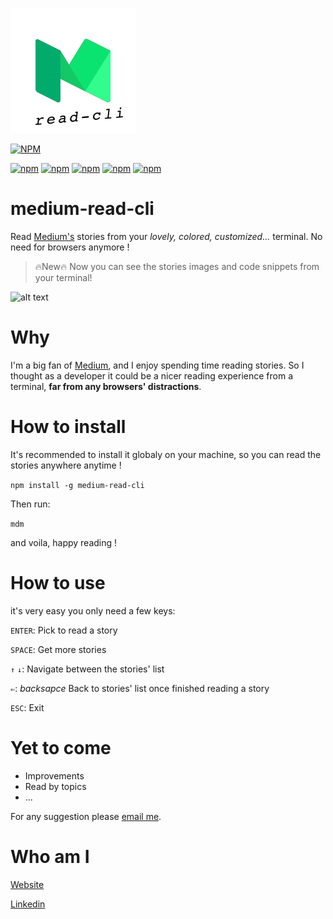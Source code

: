 ![alt text](https://raw.githubusercontent.com/fkanout/medium-read-cli/master/assets/mdm200.png)

[![NPM](https://nodei.co/npm/medium-read-cli.png?downloads=true&downloadRank=true&stars=true)](https://nodei.co/npm/medium-read-cli/)

[![npm](https://img.shields.io/npm/v/medium-read-cli.svg)]()
[![npm](https://img.shields.io/npm/dw/medium-read-cli.svg)]()
[![npm](https://img.shields.io/npm/dm/medium-read-cli.svg)]()
[![npm](https://img.shields.io/npm/dy/medium-read-cli.svg)]()
[![npm](https://img.shields.io/npm/l/medium-read-cli.svg)]()


# medium-read-cli
Read [Medium's](https://www.medium.com) stories from your *lovely, colored, customized...* terminal. No need for browsers anymore !

> 🔥New🔥  Now you can see the stories images and code snippets from your terminal! 


![alt text](https://raw.githubusercontent.com/fkanout/medium-read-cli/addImgArticle/assets/demoWithImg.gif)


# Why
I'm a big fan of [Medium](https://www.medium.com), and I enjoy spending time reading stories. So I thought as a developer it could be a nicer reading experience from a terminal, **far from any browsers' distractions**.

# How to install
It's recommended to install it globaly on your machine, so you can read the stories anywhere anytime !

`npm install -g medium-read-cli`

Then run:

`mdm`

and voila, happy reading !

# How to use
it's very easy you only need a few keys:

`ENTER`: Pick to read a story

`SPACE`: Get more stories

`↑` `↓`: Navigate between the stories' list

`⇐`: *backsapce* Back to stories' list once finished reading a story

`ESC`: Exit

# Yet to come
- Improvements 
- Read by topics
- ...

For any suggestion please [email me](mailto:faisal@kanout.com).
# Who am I

[Website](https://www.kanout.com)

[Linkedin](https://www.linkedin.com/in/faisalkanout/)
